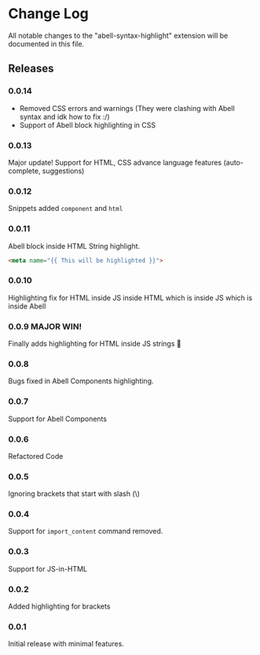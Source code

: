# Change Log

All notable changes to the "abell-syntax-highlight" extension will be documented in this file.

## Releases

### 0.0.14
- Removed CSS errors and warnings (They were clashing with Abell syntax and idk how to fix :/)
- Support of Abell block highlighting in CSS

### 0.0.13
Major update! Support for HTML, CSS advance language features (auto-complete, suggestions)

### 0.0.12
Snippets added `component` and `html`

### 0.0.11
Abell block inside HTML String highlight. 
```html
<meta name="{{ This will be highlighted }}">
``` 

### 0.0.10
Highlighting fix for HTML inside JS inside HTML which is inside JS which is inside Abell

### 0.0.9 MAJOR WIN!
Finally adds highlighting for HTML inside JS strings 🎉

### 0.0.8
Bugs fixed in Abell Components highlighting.

### 0.0.7
Support for Abell Components

### 0.0.6
Refactored Code

### 0.0.5
Ignoring brackets that start with slash (\\)

### 0.0.4
Support for `import_content` command removed.

### 0.0.3

Support for JS-in-HTML

### 0.0.2

Added highlighting for brackets

### 0.0.1

Initial release with minimal features.

